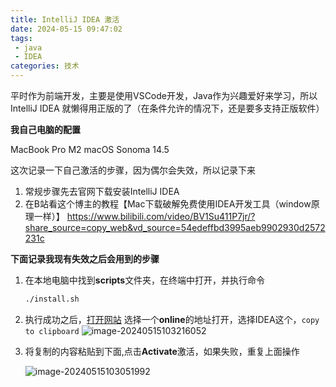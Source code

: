 ```yaml
---
title: IntelliJ IDEA 激活
date: 2024-05-15 09:47:02
tags:
 - java
 - IDEA
categories: 技术
---
```


平时作为前端开发，主要是使用VSCode开发，Java作为兴趣爱好来学习，所以IntelliJ IDEA 就懒得用正版的了（在条件允许的情况下，还是要多支持正版软件）

**我自己电脑的配置**

MacBook Pro M2
macOS
Sonoma 14.5

这次记录一下自己激活的步骤，因为偶尔会失效，所以记录下来

1. 常规步骤先去官网下载安装IntelliJ IDEA
2. 在B站看这个博主的教程【Mac下载破解免费使用IDEA开发工具（window原理一样）】 https://www.bilibili.com/video/BV1Su411P7jr/?share_source=copy_web&vd_source=54edeffbd3995aeb9902930d2572231c

**下面记录我现有失效之后会用到的步骤**

1. 在本地电脑中找到**scripts**文件夹，在终端中打开，并执行命令

   ```bash
   ./install.sh
   ```

2. 执行成功之后，[打开网站](https://3.jetbra.in/) 选择一个**online**的地址打开，选择IDEA这个，`copy to clipboard`
   ![image-20240515103216052](./images/image-20240515103216052.png)

3. 将复制的内容粘贴到下面,点击**Activate**激活，如果失败，重复上面操作

   ![image-20240515103051992](./images/image-20240515103051992.png)

###### 
